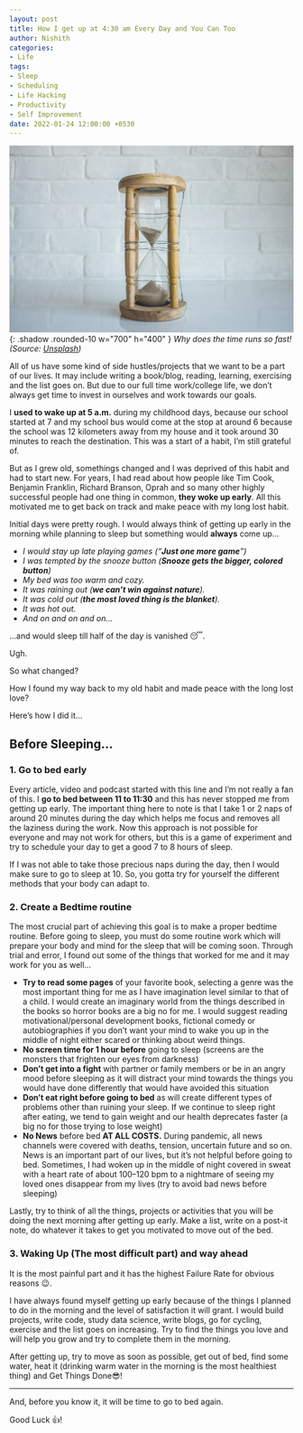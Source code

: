 ```yaml
---
layout: post
title: How I get up at 4:30 am Every Day and You Can Too
author: Nishith
categories: 
- Life
tags: 
- Sleep
- Scheduling
- Life Hacking
- Productivity
- Self Improvement
date: 2022-01-24 12:00:00 +0530
---
```


![Desktop View](/assets/img/hourglass.jpg){: .shadow .rounded-10 w="700" h="400" }
*Why does the time runs so fast! (Source: [Unsplash](https://unsplash.com/photos/KYxXMTpTzek))*

All of us have some kind of side hustles/projects that we want to be a part of our lives. It may include writing a book/blog, reading, learning, exercising and the list goes on. But due to our full time work/college life, we don’t always get time to invest in ourselves and work towards our goals.

I **used to wake up at 5 a.m.** during my childhood days, because our school started at 7 and my school bus would come at the stop at around 6 because the school was 12 kilometers away from my house and it took around 30 minutes to reach the destination. This was a start of a habit, I’m still grateful of.

But as I grew old, somethings changed and I was deprived of this habit and had to start new. For years, I had read about how people like Tim Cook, Benjamin Franklin, Richard Branson, Oprah and so many other highly successful people had one thing in common, **they woke up early**. All this motivated me to get back on track and make peace with my long lost habit.

Initial days were pretty rough. I would always think of getting up early in the morning while planning to sleep but something would **always** come up…

*   _I would stay up late playing games (“_**_Just one more game_**_”)_
*   _I was tempted by the snooze button (_**_Snooze gets the bigger, colored button_**_)_
*   _My bed was too warm and cozy._
*   _It was raining out (_**_we can’t win against nature_**_)._
*   _It was cold out (_**_the most loved thing is the blanket_**_)._
*   _It was hot out._
*   _And on and on and on…_

…and would sleep till half of the day is vanished 😴.

Ugh.

So what changed?

How I found my way back to my old habit and made peace with the long lost love?

Here’s how I did it…

## Before Sleeping…

### 1. Go to bed early

Every article, video and podcast started with this line and I’m not really a fan of this. I **go to bed between 11 to 11:30** and this has never stopped me from getting up early. The important thing here to note is that I take 1 or 2 naps of around 20 minutes during the day which helps me focus and removes all the laziness during the work. Now this approach is not possible for everyone and may not work for others, but this is a game of experiment and try to schedule your day to get a good 7 to 8 hours of sleep.

If I was not able to take those precious naps during the day, then I would make sure to go to sleep at 10. So, you gotta try for yourself the different methods that your body can adapt to.

### 2. Create a Bedtime routine

The most crucial part of achieving this goal is to make a proper bedtime routine. Before going to sleep, you must do some routine work which will prepare your body and mind for the sleep that will be coming soon. Through trial and error, I found out some of the things that worked for me and it may work for you as well…

*   **Try to read some pages** of your favorite book, selecting a genre was the most important thing for me as I have imagination level similar to that of a child. I would create an imaginary world from the things described in the books so horror books are a big no for me. I would suggest reading motivational/personal development books, fictional comedy or autobiographies if you don’t want your mind to wake you up in the middle of night either scared or thinking about weird things.
*   **No screen time for 1 hour before** going to sleep (screens are the monsters that frighten our eyes from darkness)
*   **Don’t get into a fight** with partner or family members or be in an angry mood before sleeping as it will distract your mind towards the things you would have done differently that would have avoided this situation
*   **Don’t eat right before going to bed** as will create different types of problems other than ruining your sleep. If we continue to sleep right after eating, we tend to gain weight and our health deprecates faster (a big no for those trying to lose weight)
*   **No News** before bed **AT ALL COSTS.** During pandemic, all news channels were covered with deaths, tension, uncertain future and so on. News is an important part of our lives, but it’s not helpful before going to bed. Sometimes, I had woken up in the middle of night covered in sweat with a heart rate of about 100–120 bpm to a nightmare of seeing my loved ones disappear from my lives (try to avoid bad news before sleeping)

Lastly, try to think of all the things, projects or activities that you will be doing the next morning after getting up early. Make a list, write on a post-it note, do whatever it takes to get you motivated to move out of the bed.

### 3. Waking Up (The most difficult part) and way ahead

It is the most painful part and it has the highest Failure Rate for obvious reasons 😉.

I have always found myself getting up early because of the things I planned to do in the morning and the level of satisfaction it will grant. I would build projects, write code, study data science, write blogs, go for cycling, exercise and the list goes on increasing. Try to find the things you love and will help you grow and try to complete them in the morning.

After getting up, try to move as soon as possible, get out of bed, find some water, heat it (drinking warm water in the morning is the most healthiest thing) and Get Things Done😎!

---

And, before you know it, it will be time to go to bed again.

Good Luck 👍!
